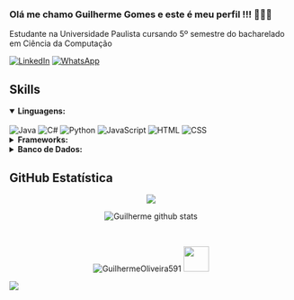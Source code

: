 ### Olá me chamo Guilherme Gomes e este é meu perfil !!! 👨‍💻🎸
Estudante na Universidade Paulista cursando 5º semestre do bacharelado em Ciência da Computação

[![LinkedIn](https://img.shields.io/badge/LinkedIn-0077B5?style=for-the-badge&logo=linkedin&logoColor=white)](https://www.linkedin.com/in/guioliveira1711/)
[![WhatsApp](https://img.shields.io/badge/WhatsApp-25D366?style=for-the-badge&logo=whatsapp&logoColor=white)](https://api.whatsapp.com/send?l=pt&amp;phone=5511973864580)

## **Skills**

<details open>
	<summary><b>Linguagens:</b></summary>
	<br> 
	<img title="Java" alt="Java" src="https://icongr.am/devicon/java-original.svg?size=50&color=currentColor">  
	<img title="C#" alt="C#" src="https://icongr.am/devicon/csharp-original.svg?size=50&color=currentColor">  
	<img title="Python" alt="Python" src="https://icongr.am/devicon/python-original.svg?size=50&color=currentColor">  
	<img title="JavaScript" alt="JavaScript" src="https://icongr.am/devicon/javascript-original.svg?size=50&color=currentColor">  
	<img title="HTML" alt="HTML" src="https://icongr.am/devicon/html5-original.svg?size=50&color=currentColor">  
	<img title="CSS" alt="CSS" src="https://icongr.am/devicon/css3-original.svg?size=50&color=currentColor">  
</details>

<details closed>
	<summary><b>Frameworks:</b></summary>
	<br>
	<img title="AngularJs" alt="AngularJs" src="https://icongr.am/devicon/angularjs-original.svg?size=50&color=currentColor">
	<img title="Bootstrap" alt="Bootstrap" src="https://icongr.am/simple/bootstrap.svg?size=50&color=currentColor&colored=true">	
</details>

<details closed>
	<summary><b>Banco de Dados:</b></summary>
	<br>
	<img title="MySQL" alt="MySQL" src="https://icongr.am/devicon/mysql-original.svg?size=50&color=currentColor"> 
	<img title="Oracle" alt="Oracle" src="https://icongr.am/devicon/oracle-original.svg?size=50&color=currentColor"> 
</details>


## **GitHub Estatística**
<p align="center">
	<img align="center" src="https://github-readme-stats.vercel.app/api/top-langs/?username=GuilhermeOliveira591&theme=github_dark&hide_langs_below=1"/>
</p>
<p align="center">
	<img align="center" src="https://github-readme-stats.vercel.app/api?username=GuilhermeOliveira591&show_icons=true&theme=github_dark&line_height=27" alt="Guilherme github stats"/></p>
	
<br>

<p align="center">
  <img src="https://komarev.com/ghpvc/?username=GuilhermeOliveira591" alt="GuilhermeOliveira591">
  <img src="https://user-images.githubusercontent.com/5713670/87202985-820dcb80-c2b6-11ea-9f56-7ec461c497c3.gif" width="45px">
</p>

<img src="https://imgur.com/rilHVxA.png"/> 






